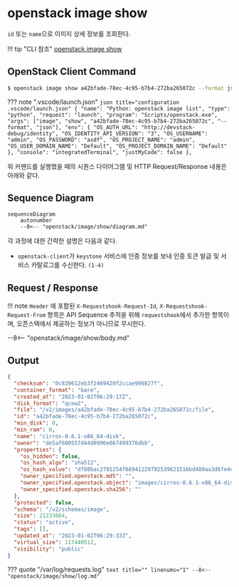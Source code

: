 # openstack image show

`id` 또는 `name`으로 이미지 상세 정보를 조회한다.

!!! tip "CLI 참조"
    [openstack image show](https://docs.openstack.org/python-openstackclient/zed/cli/command-objects/image-v2.html#image-show)

## OpenStack Client Command
``` bash title="python3-openstackclient command"
$ openstack image show a42bfade-78ec-4c95-b7b4-272ba265072c --format json
```

??? note ".vscode/launch.json"
    ``` json title="configuration .vscode/launch.json"
    {
        "name": "Python: openstack image list",
        "type": "python",
        "request": "launch",
        "program": "Scripts/openstack.exe",
        "args": ["image", "show", "a42bfade-78ec-4c95-b7b4-272ba265072c", "--format", "json"],
        "env": {
            "OS_AUTH_URL": "http://devstack-debug/identity",
            "OS_IDENTITY_API_VERSION": "3",
            "OS_USERNAME": "admin",
            "OS_PASSWORD": "asdf",
            "OS_PROJECT_NAME": "admin",
            "OS_USER_DOMAIN_NAME": "Default",
            "OS_PROJECT_DOMAIN_NAME": "Default"
        },
        "console": "integratedTerminal",
        "justMyCode": false
    },
    ```

위 커맨드를 실행했을 때의 시퀀스 다이어그램 및 HTTP Request/Response 내용은 아래와 같다.  

## Sequence Diagram

``` mermaid
sequenceDiagram
    autonumber
    --8<-- "openstack/image/show/diagram.md"
```

각 과정에 대한 간략한 설명은 다음과 같다.   

- `openstack-client`가 `keystone` 서비스에 인증 정보를 보내 인증 토큰 발급 및 서비스 카탈로그를 수신한다. `(1-4)`

## Request / Response

!!! note
    `Header` 에 포함된 `X-Requestshook-Request-Id`, `X-Requestshook-Request-From` 항목은 API Sequence 추적을 위해 `requestshook`에서 추가한 항목이며, 오픈스택에서 제공하는 정보가 아니므로 무시한다.  

--8<-- "openstack/image/show/body.md"

## Output

``` json title="openstack image show a42bfade-78ec-4c95-b7b4-272ba265072c --format json"
{
  "checksum": "0c839612eb3f2469420f2ccae990827f",
  "container_format": "bare",
  "created_at": "2023-01-02T06:29:17Z",
  "disk_format": "qcow2",
  "file": "/v2/images/a42bfade-78ec-4c95-b7b4-272ba265072c/file",
  "id": "a42bfade-78ec-4c95-b7b4-272ba265072c",
  "min_disk": 0,
  "min_ram": 0,
  "name": "cirros-0.6.1-x86_64-disk",
  "owner": "de5af600557d44d0996e667499376dbb",
  "properties": {
    "os_hidden": false,
    "os_hash_algo": "sha512",
    "os_hash_value": "df88bac2791254f68941229792539621516bd480aa3d6fe4c0ca16057393d024a4944d644959f323dc01a25e3417c0b581776ab3c8db8da542039f2a67230579",
    "owner_specified.openstack.md5": "",
    "owner_specified.openstack.object": "images/cirros-0.6.1-x86_64-disk",
    "owner_specified.openstack.sha256": ""
  },
  "protected": false,
  "schema": "/v2/schemas/image",
  "size": 21233664,
  "status": "active",
  "tags": [],
  "updated_at": "2023-01-02T06:29:33Z",
  "virtual_size": 117440512,
  "visibility": "public"
}
```

??? quote "/var/log/requests.log"
    ``` text title="" linenums="1"
    --8<-- "openstack/image/show/log.md"
    ```
